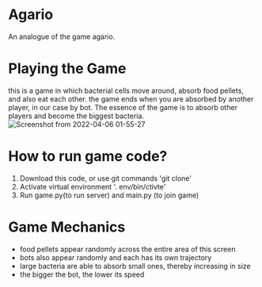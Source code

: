 # Agario
An analogue of the game agario.

# Playing the Game
this is a game in which bacterial cells move around, absorb food pellets, and also eat each other.
the game ends when you are absorbed by another player, in our case by bot.
The essence of the game is to absorb other players and become the biggest bacteria.
![Screenshot from 2022-04-06 01-55-27](https://user-images.githubusercontent.com/79391708/161839031-f178636b-9284-4f10-8600-bdd129043cb6.png)

# How to run game code?
1. Download this code, or use git commands 'git clone'
2. Аctivate virtual environment '. env/bin/ctivte'
3. Run game.py(to run server) and main.py (to join game)

# Game Mechanics
- food pellets appear randomly across the entire area of this screen
- bots also appear randomly and each has its own trajectory
- large bacteria are able to absorb small ones, thereby increasing in size
- the bigger the bot, the lower its speed
